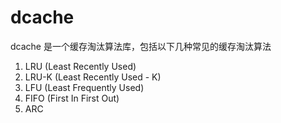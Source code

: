 # dcache
dcache 是一个缓存淘汰算法库，包括以下几种常见的缓存淘汰算法
1. LRU (Least Recently Used)
2. LRU-K (Least Recently Used - K) 
3. LFU (Least Frequently Used)
4. FIFO (First In First Out)
5. ARC
